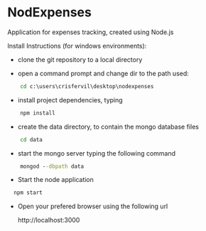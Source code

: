 NodExpenses
===========

Application for expenses tracking, created using Node.js


Install Instructions (for windows environments):

- clone the git repository to a local directory

- open a command prompt and change dir to the path used: 

``` bat
    cd c:\users\crisfervil\desktop\nodexpenses
```

- install project dependencies, typing

``` bat
    npm install
```

- create the data directory, to contain the mongo database files

``` bat
    cd data
```

- start the mongo server typing the following command 

``` bat
    mongod --dbpath data
```

- Start the node application

``` bat
  npm start
```
  
- Open your prefered browser using the following url

  http://localhost:3000
